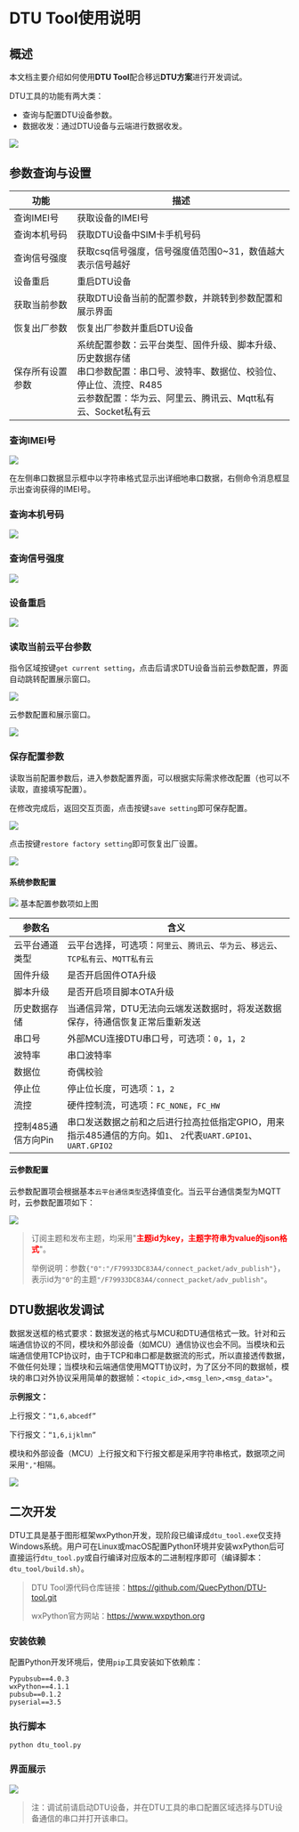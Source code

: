 # DTU Tool使用说明

## 概述

本文档主要介绍如何使用**DTU Tool**配合移远**DTU方案**进行开发调试。

DTU工具的功能有两大类：

- 查询与配置DTU设备参数。
- 数据收发：通过DTU设备与云端进行数据收发。

![](./media/dtu_tool概览.png)

## 参数查询与设置

| 功能             | 描述                                                         |
| ---------------- | ------------------------------------------------------------ |
| 查询IMEI号       | 获取设备的IMEI号                                             |
| 查询本机号码     | 获取DTU设备中SIM卡手机号码                                   |
| 查询信号强度     | 获取csq信号强度，信号强度值范围0~31，数值越大表示信号越好    |
| 设备重启         | 重启DTU设备                                                  |
| 获取当前参数     | 获取DTU设备当前的配置参数，并跳转到参数配置和展示界面        |
| 恢复出厂参数     | 恢复出厂参数并重启DTU设备                                    |
| 保存所有设置参数 | 系统配置参数：云平台类型、固件升级、脚本升级、历史数据存储<br />串口参数配置：串口号、波特率、数据位、校验位、停止位、流控、R485<br />云参数配置：华为云、阿里云、腾讯云、Mqtt私有云、Socket私有云 |


### 查询IMEI号

![](./media/读取IMEI.png)

在左侧串口数据显示框中以字符串格式显示出详细地串口数据，右侧命令消息框显示出查询获得的IMEI号。

### 查询本机号码

![](./media/查询本机号码.png)

### 查询信号强度

![](./media/查询信号强度.png)

### 设备重启

![](./media/设备重启.png)

### 读取当前云平台参数

指令区域按键`get current setting`，点击后请求DTU设备当前云参数配置，界面自动跳转配置展示窗口。

![](./media/获取当前配置.png)

云参数配置和展示窗口。

![](./media/云参数配置窗口.png)

### 保存配置参数

读取当前配置参数后，进入参数配置界面，可以根据实际需求修改配置（也可以不读取，直接填写配置）。

在修改完成后，返回交互页面，点击按键`save setting`即可保存配置。

![](./media/保存配置.png)

点击按键`restore factory setting`即可恢复出厂设置。

![](./media/恢复出厂设置.png)

#### 系统参数配置

![](./media/系统参数配置.png)
基本配置参数项如上图

| **参数名**         | **含义**                                                     |
| ------------------ | ------------------------------------------------------------ |
| 云平台通道类型     | 云平台选择，可选项：`阿里云`、`腾讯云`、`华为云`、`移远云`、`TCP私有云`、`MQTT私有云` |
| 固件升级           | 是否开启固件OTA升级                                          |
| 脚本升级           | 是否开启项目脚本OTA升级                                      |
| 历史数据存储       | 当通信异常，DTU无法向云端发送数据时，将发送数据保存，待通信恢复正常后重新发送 |
| 串口号             | 外部MCU连接DTU串口号，可选项：`0`，`1`，`2`                  |
| 波特率             | 串口波特率                                                   |
| 数据位             | 奇偶校验                                                     |
| 停止位             | 停止位长度，可选项：`1`，`2`                                 |
| 流控               | 硬件控制流，可选项：`FC_NONE`，`FC_HW`                       |
| 控制485通信方向Pin | 串口发送数据之前和之后进行拉高拉低指定GPIO，用来指示485通信的方向。如`1`、 `2`代表`UART.GPIO1`、`UART.GPIO2` |

#### 云参数配置

云参数配置项会根据基本`云平台通信类型`选择值变化。当云平台通信类型为MQTT时，云参数配置项如下：

![](./media/mqtt参数配置.png)

> 订阅主题和发布主题，均采用"**<font color='red'>主题id为key，主题字符串为value的json格式</font>**"。
>
> 举例说明：参数`{"0":"/F79933DC83A4/connect_packet/adv_publish"}`，表示id为`"0"`的主题`"/F79933DC83A4/connect_packet/adv_publish"`。

## DTU数据收发调试

数据发送框的格式要求：数据发送的格式与MCU和DTU通信格式一致。针对和云端通信协议的不同，模块和外部设备（如MCU）通信协议也会不同。当模块和云端通信使用TCP协议时，由于TCP和串口都是数据流的形式，所以直接透传数据，不做任何处理；当模块和云端通信使用MQTT协议时，为了区分不同的数据帧，模块的串口对外协议采用简单的数据帧：`<topic_id>,<msg_len>,<msg_data>"`。

**示例报文：**

上行报文：`“1,6,abcedf”`

下行报文：`“1,6,ijklmn”`

模块和外部设备（MCU）上行报文和下行报文都是采用字符串格式，数据项之间采用`","`相隔。

![](./media/模拟mcu通信.png)

## 二次开发

DTU工具是基于图形框架wxPython开发，现阶段已编译成`dtu_tool.exe`仅支持Windows系统。用户可在Linux或macOS配置Python环境并安装wxPython后可直接运行`dtu_tool.py`或自行编译对应版本的二进制程序即可（编译脚本：`dtu_tool/build.sh`）。

> DTU Tool源代码仓库链接：https://github.com/QuecPython/DTU-tool.git
>
> wxPython官方网站：https://www.wxpython.org

### 安装依赖

配置Python开发环境后，使用`pip`工具安装如下依赖库：

```shell
Pypubsub==4.0.3
wxPython==4.1.1
pubsub==0.1.2
pyserial==3.5
```

### 执行脚本

```shell
python dtu_tool.py
```

### 界面展示

![](./media/dtu_tool界面总览.png)

> 注：调试前请启动DTU设备，并在DTU工具的串口配置区域选择与DTU设备通信的串口并打开该串口。

